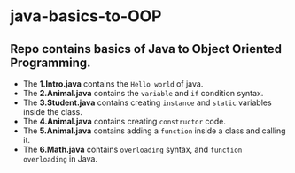 # java-basics-to-OOP
## Repo contains basics of Java to Object Oriented Programming.

* The **1.Intro.java** contains the `Hello world` of java.
* The **2.Animal.java** contains the `variable` and `if` condition syntax.
* The **3.Student.java** contains creating `instance` and `static` variables inside the class.
* The **4.Animal.java** contains creating `constructor` code.
* The **5.Animal.java** contains adding a `function` inside a class and calling it.
* The **6.Math.java** contains `overloading` syntax, and `function overloading` in Java.
